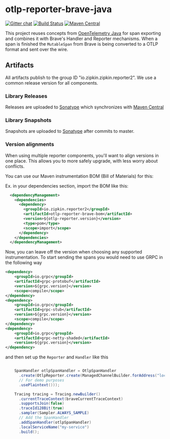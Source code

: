 # otlp-reporter-brave-java

[![Gitter chat](http://img.shields.io/badge/gitter-join%20chat%20%E2%86%92-brightgreen.svg)](https://gitter.im/openzipkin/zipkin)
[![Build Status](https://github.com/openzipkin/zipkin-reporter-java/workflows/test/badge.svg)](https://github.com/openzipkin/zipkin/actions?query=workflow%3Atest)
[![Maven Central](https://img.shields.io/maven-central/v/io.zipkin.reporter2/zipkin-reporter.svg)](https://search.maven.org/search?q=g:io.zipkin.reporter2%20AND%20a:otlp-reporter)

This project reuses concepts from [OpenTelemetry Java](https://github.com/open-telemetry/opentelemetry-java/) for span exporting and combines it with Brave's Handler and Reporter mechanisms. When a span is finished the `MutableSpan` from Brave is being converted to a OTLP format and sent over the wire.

## Artifacts
All artifacts publish to the group ID "io.zipkin.zipkin.reporter2". We use a common
release version for all components.

### Library Releases
Releases are uploaded to [Sonatype](https://oss.sonatype.org/content/repositories/releases) which
synchronizes with [Maven Central](http://search.maven.org/)

### Library Snapshots
Snapshots are uploaded to [Sonatype](https://oss.sonatype.org/content/repositories/snapshots) after
commits to master.

### Version alignments
When using multiple reporter components, you'll want to align versions
in one place. This allows you to more safely upgrade, with less worry
about conflicts.

You can use our Maven instrumentation BOM (Bill of Materials) for this:

Ex. in your dependencies section, import the BOM like this:
```xml
  <dependencyManagement>
    <dependencies>
      <dependency>
        <groupId>io.zipkin.reporter2</groupId>
        <artifactId>otlp-reporter-brave-bom</artifactId>
        <version>${otlp-reporter.version}</version>
        <type>pom</type>
        <scope>import</scope>
      </dependency>
    </dependencies>
  </dependencyManagement>
```

Now, you can leave off the version when choosing any supported
instrumentation. To start sending the spans you would need to use GRPC in the following way

```xml
<dependency>
    <groupId>io.grpc</groupId>
    <artifactId>grpc-protobuf</artifactId>
    <version>${grpc.version}</version>
    <scope>compile</scope>
</dependency>
<dependency>
    <groupId>io.grpc</groupId>
    <artifactId>grpc-stub</artifactId>
    <version>${grpc.version}</version>
    <scope>compile</scope>
</dependency>
<dependency>
    <groupId>io.grpc</groupId>
    <artifactId>grpc-netty-shaded</artifactId>
    <version>${grpc.version}</version>
</dependency>
```

and then set up the `Reporter` and `Handler` like this

```java

    SpanHandler otlpSpanHandler = OtlpSpanHandler
      .create(OtlpReporter.create(ManagedChannelBuilder.forAddress("localhost", 4317)
      // For demo purposes
      .usePlaintext()));

    Tracing tracing = Tracing.newBuilder()
      .currentTraceContext(braveCurrentTraceContext)
      .supportsJoin(false)
      .traceId128Bit(true)
      .sampler(Sampler.ALWAYS_SAMPLE)
      // Add the SpanHandler
      .addSpanHandler(otlpSpanHandler)
      .localServiceName("my-service")
      .build();
```
